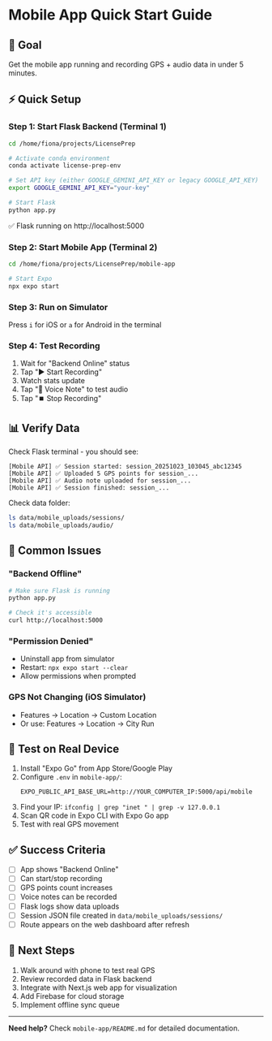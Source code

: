 # Mobile App Quick Start Guide

## 🎯 Goal
Get the mobile app running and recording GPS + audio data in under 5 minutes.

## ⚡ Quick Setup

### Step 1: Start Flask Backend (Terminal 1)
```bash
cd /home/fiona/projects/LicensePrep

# Activate conda environment
conda activate license-prep-env

# Set API key (either GOOGLE_GEMINI_API_KEY or legacy GOOGLE_API_KEY)
export GOOGLE_GEMINI_API_KEY="your-key"

# Start Flask
python app.py
```

✅ Flask running on http://localhost:5000

### Step 2: Start Mobile App (Terminal 2)
```bash
cd /home/fiona/projects/LicensePrep/mobile-app

# Start Expo
npx expo start
```

### Step 3: Run on Simulator
Press `i` for iOS or `a` for Android in the terminal

### Step 4: Test Recording
1. Wait for "Backend Online" status
2. Tap "▶️ Start Recording"
3. Watch stats update
4. Tap "🎤 Voice Note" to test audio
5. Tap "⏹️ Stop Recording"

## 📊 Verify Data

Check Flask terminal - you should see:
```
[Mobile API] ✅ Session started: session_20251023_103045_abc12345
[Mobile API] ✅ Uploaded 5 GPS points for session_...
[Mobile API] ✅ Audio note uploaded for session_...
[Mobile API] ✅ Session finished: session_...
```

Check data folder:
```bash
ls data/mobile_uploads/sessions/
ls data/mobile_uploads/audio/
```

## 🔧 Common Issues

### "Backend Offline"
```bash
# Make sure Flask is running
python app.py

# Check it's accessible
curl http://localhost:5000
```

### "Permission Denied"
- Uninstall app from simulator
- Restart: `npx expo start --clear`
- Allow permissions when prompted

### GPS Not Changing (iOS Simulator)
- Features → Location → Custom Location
- Or use: Features → Location → City Run

## 📱 Test on Real Device

1. Install "Expo Go" from App Store/Google Play
2. Configure `.env` in `mobile-app/`:
   ```env
   EXPO_PUBLIC_API_BASE_URL=http://YOUR_COMPUTER_IP:5000/api/mobile
   ```
3. Find your IP: `ifconfig | grep "inet " | grep -v 127.0.0.1`
4. Scan QR code in Expo CLI with Expo Go app
5. Test with real GPS movement

## ✅ Success Criteria

- [ ] App shows "Backend Online"
- [ ] Can start/stop recording
- [ ] GPS points count increases
- [ ] Voice notes can be recorded
- [ ] Flask logs show data uploads
- [ ] Session JSON file created in `data/mobile_uploads/sessions/`
- [ ] Route appears on the web dashboard after refresh

## 🎉 Next Steps

1. Walk around with phone to test real GPS
2. Review recorded data in Flask backend
3. Integrate with Next.js web app for visualization
4. Add Firebase for cloud storage
5. Implement offline sync queue

---

**Need help?** Check `mobile-app/README.md` for detailed documentation.

